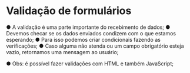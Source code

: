 # Validação de formulários

● A validação é uma parte importante do recebimento de dados;
● Devemos checar se os dados enviados condizem com o que estamos
esperando;
● Para isso podemos criar condicionais fazendo as verificações;
● Caso alguma não atenda ou um campo obrigatório esteja vazio,
retornamos uma mensagem ao usuário;

● Obs: é possível fazer validações com HTML e também JavaScript;
